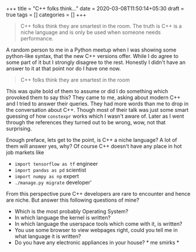 +++
title = "C++ folks think..."
date = 2020-03-08T11:50:14+05:30
draft = true
tags = []
categories = []
+++
> C++ folks think they are smartest in the room. The truth is C++ is a niche language and is only be used when someone needs performance.

A random person to me in a Python meetup when I was showing some python-like syntax, that the new C++ versions offer. While I do agree to some part of it but I strongly disagree to the rest. Honestly I didn't have an answer to it at that point nor do I have one now.

> C++ folks think they are smartest in the room

This was quite bold of them to assume or did I do something which provoked them to say this? They came to me, asking about modern C++ and I tried to answer their queries. They had more words than me to drop in the conversation about C++. Though most of their talk was just some smart guessing of how `constexpr` works which I wasn't aware of. Later as I went through the references they turned out to be wrong, wow, not that surprising.

Enough preface, lets get to the point, is C++ a niche language? A lot of them will answer yes, why? Of course C++ doesn't have any place in hot job markets like

 - `import tensorflow as tf` engineer
 - `import pandas as pd` scientist
 - `import numpy as np` expert
 - `./manage.py migrate` developer'
 
From this perspective pure C++ developers are rare to encounter and hence are niche. But answer this following questions of mine?

 - Which is the most probably Operating System?
 - In which language the kernel is written?
 - In which language the userspace tools which come with it, is written?
 - You use some browser to view webpages right, could you tell me in what language it is written?
 - Do you have any electronic appliances in your house? * me smirks *